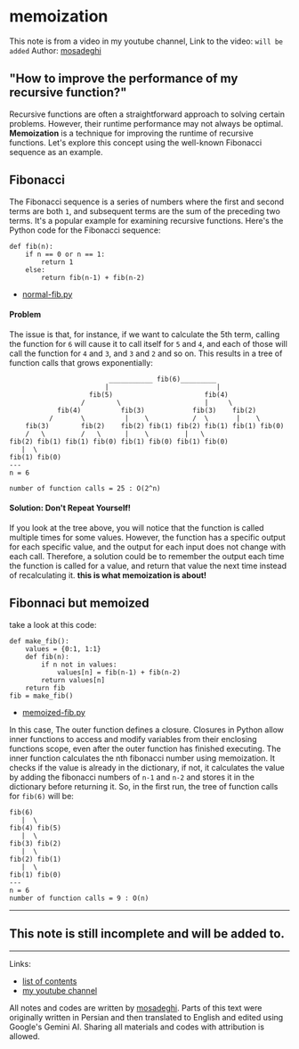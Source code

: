 # memoization
This note is from a video in my youtube channel,
Link to the video: `will be added`
Author: [mosadeghi](github.com/mosadeghi)
## "How to improve the performance of my recursive function?"
Recursive functions are often a straightforward approach to solving certain problems. However, their runtime performance may not always be optimal. __Memoization__ is a technique for improving the runtime of recursive functions. Let's explore this concept using the well-known Fibonacci sequence as an example.

## Fibonacci
The Fibonacci sequence is a series of numbers where the first and second terms are both `1`, and subsequent terms are the sum of the preceding two terms. It's a popular example for examining recursive functions. Here's the Python code for the Fibonacci sequence:
```
def fib(n):
    if n == 0 or n == 1:
        return 1
    else:
        return fib(n-1) + fib(n-2)
```
- [normal-fib.py](/00-memoization/normal-fib.py)

#### Problem
The issue is that, for instance, if we want to calculate the 5th term, calling the function for `6` will cause it to call itself for `5` and `4`, and each of those will call the function for `4` and `3`, and `3` and `2` and so on. This results in a tree of function calls that grows exponentially:
```
                         ___________ fib(6)_________
                        |                           |
                    fib(5)                       fib(4)
                  /        \                     |     \
            fib(4)          fib(3)            fib(3)    fib(2)
          /       \          |    \           /  \       |    \
    fib(3)        fib(2)    fib(2) fib(1) fib(2) fib(1) fib(1) fib(0)
    /   \         /   \      |    \         |   \
fib(2) fib(1) fib(1) fib(0) fib(1) fib(0) fib(1) fib(0)
   |  \
fib(1) fib(0)
---
n = 6

number of function calls = 25 : O(2^n)
```
#### Solution: Don't Repeat Yourself!
If you look at the tree above, you will notice that the function is called multiple times for some values. However, the function has a specific output for each specific value, and the output for each input does not change with each call. Therefore, a solution could be to remember the output each time the function is called for a value, and return that value the next time instead of recalculating it. __this is what memoization is about!__

## Fibonnaci but memoized
take a look at this code:

```
def make_fib():
    values = {0:1, 1:1}
    def fib(n):
        if n not in values:
            values[n] = fib(n-1) + fib(n-2)
        return values[n]
    return fib
fib = make_fib()
```
- [memoized-fib.py](/00-memoization/memoized-fib.py)

In this case, The outer function defines a closure. Closures in Python allow inner functions to access and modify variables from their enclosing functions scope, even after the outer function has finished executing.
The inner function calculates the nth fibonacci number using memoization.
It checks if the value is already in the dictionary, if not, it calculates the value by adding the fibonacci numbers of `n-1` and `n-2` and stores it in the dictionary before returning it.
So, in the first run, the tree of function calls for `fib(6)` will be:
```
fib(6)
   |  \
fib(4) fib(5)
   |  \
fib(3) fib(2)
   |  \
fib(2) fib(1)
   |  \
fib(1) fib(0)
---
n = 6
number of function calls = 9 : O(n)
```
---

## This note is still incomplete and will be added to.

---
Links:
- [list of contents](/README.md)
- [my youtube channel](https://www.youtube.com/@amirmosadeghi)

All notes and codes are written by [mosadeghi](https://github.com/mosadeghi). Parts of this text were originally written in Persian and then translated to English and edited using Google's Gemini AI.
Sharing all materials and codes with attribution is allowed.
